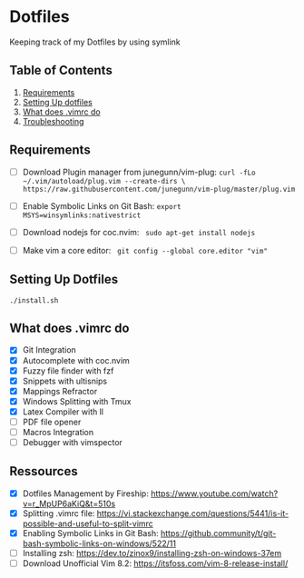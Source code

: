 # Dotfiles

Keeping track of my Dotfiles by using symlink

## Table of Contents

1. [Requirements](#requirements)
2. [Setting Up dotfiles](#setup)
3. [What does .vimrc do](#what)
4. [Troubleshooting](#troubleshooting)

## Requirements

- [ ] Download Plugin manager from junegunn/vim-plug: `` curl -fLo ~/.vim/autoload/plug.vim --create-dirs \
    https://raw.githubusercontent.com/junegunn/vim-plug/master/plug.vim ``
- [ ] Enable Symbolic Links on Git Bash: ``export MSYS=winsymlinks:nativestrict``

- [ ] Download nodejs for coc.nvim: `` sudo apt-get install nodejs``

- [ ] Make vim a core editor: `` git config --global core.editor "vim"``

## Setting Up Dotfiles

`` ./install.sh ``

## What does .vimrc do

- [x] Git Integration
- [x] Autocomplete with coc.nvim
- [x] Fuzzy file finder with fzf
- [x] Snippets with ultisnips
- [x] Mappings Refractor
- [x] Windows Splitting with Tmux
- [x] Latex Compiler with <leader>ll
- [ ] PDF file opener
- [ ] Macros Integration
- [ ] Debugger with vimspector

## Ressources

- [x] Dotfiles Management by Fireship: https://www.youtube.com/watch?v=r_MpUP6aKiQ&t=510s
- [x] Splitting .vimrc file: https://vi.stackexchange.com/questions/5441/is-it-possible-and-useful-to-split-vimrc
- [x] Enabling Symbolic Links in Git Bash: https://github.community/t/git-bash-symbolic-links-on-windows/522/11
- [ ] Installing zsh: https://dev.to/zinox9/installing-zsh-on-windows-37em
- [ ] Download Unofficial Vim 8.2: https://itsfoss.com/vim-8-release-install/
